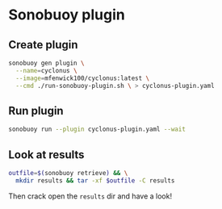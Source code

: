 # Sonobuoy plugin

## Create plugin

```bash
sonobuoy gen plugin \
  --name=cyclonus \
  --image=mfenwick100/cyclonus:latest \
  --cmd ./run-sonobuoy-plugin.sh \ > cyclonus-plugin.yaml
```

## Run plugin

```bash
sonobuoy run --plugin cyclonus-plugin.yaml --wait
```

## Look at results

```bash
outfile=$(sonobuoy retrieve) && \
  mkdir results && tar -xf $outfile -C results
```

Then crack open the `results` dir and have a look!
